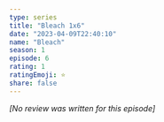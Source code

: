 ```yaml
---
type: series
title: "Bleach 1x6"
date: "2023-04-09T22:40:10"
name: "Bleach"
season: 1
episode: 6
rating: 1
ratingEmoji: ⭐️
share: false
---
```


_[No review was written for this episode]_
